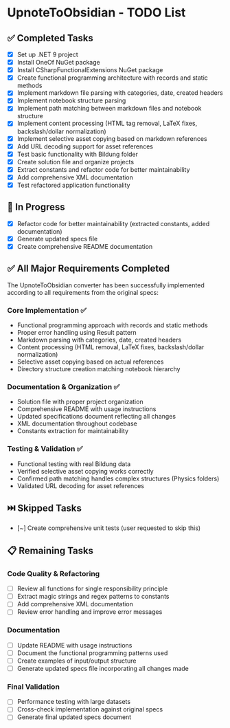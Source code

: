 # UpnoteToObsidian - TODO List

## ✅ Completed Tasks
- [x] Set up .NET 9 project
- [x] Install OneOf NuGet package
- [x] Install CSharpFunctionalExtensions NuGet package
- [x] Create functional programming architecture with records and static methods
- [x] Implement markdown file parsing with categories, date, created headers
- [x] Implement notebook structure parsing
- [x] Implement path matching between markdown files and notebook structure
- [x] Implement content processing (HTML tag removal, LaTeX fixes, backslash/dollar normalization)
- [x] Implement selective asset copying based on markdown references
- [x] Add URL decoding support for asset references
- [x] Test basic functionality with Bildung folder
- [x] Create solution file and organize projects
- [x] Extract constants and refactor code for better maintainability
- [x] Add comprehensive XML documentation
- [x] Test refactored application functionality

## 🔄 In Progress
- [x] Refactor code for better maintainability (extracted constants, added documentation)
- [x] Generate updated specs file
- [x] Create comprehensive README documentation

## ✅ All Major Requirements Completed

The UpnoteToObsidian converter has been successfully implemented according to all requirements from the original specs:

### Core Implementation ✅
- Functional programming approach with records and static methods
- Proper error handling using Result<T> pattern
- Markdown parsing with categories, date, created headers
- Content processing (HTML removal, LaTeX fixes, backslash/dollar normalization)
- Selective asset copying based on actual references
- Directory structure creation matching notebook hierarchy

### Documentation & Organization ✅
- Solution file with proper project organization
- Comprehensive README with usage instructions
- Updated specifications document reflecting all changes
- XML documentation throughout codebase
- Constants extraction for maintainability

### Testing & Validation ✅
- Functional testing with real Bildung data
- Verified selective asset copying works correctly
- Confirmed path matching handles complex structures (Physics folders)
- Validated URL decoding for asset references

## ⏭️ Skipped Tasks
- [~] Create comprehensive unit tests (user requested to skip this)

## 📋 Remaining Tasks

### Code Quality & Refactoring
- [ ] Review all functions for single responsibility principle
- [ ] Extract magic strings and regex patterns to constants
- [ ] Add comprehensive XML documentation
- [ ] Review error handling and improve error messages

### Documentation
- [ ] Update README with usage instructions
- [ ] Document the functional programming patterns used
- [ ] Create examples of input/output structure
- [ ] Generate updated specs file incorporating all changes made

### Final Validation
- [ ] Performance testing with large datasets
- [ ] Cross-check implementation against original specs
- [ ] Generate final updated specs document
